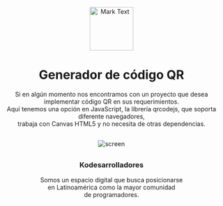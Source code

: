 <p align="center"><img src="https://github.com/Kodesarrolladores/Base/blob/master/FB%20profile/facebook-profile-transparente.png" alt="Mark Text" width="100" height="100"></p>

<h1 align="center">Generador de código QR</h1>

<p align="center">
Si en algún momento nos encontramos con un proyecto que desea implementar código QR en sus requerimientos.<br>
Aquí tenemos una opción en JavaScript, la librería qrcodejs, que soporta diferente navegadores,<br>
trabaja con Canvas HTML5 y no necesita de otras dependencias.<br>
</p>

## 
<p align="center">
  <img align="center" src="https://media.giphy.com/media/cjWapzRf6axgUenRMT/giphy.gif" alt="screen">
</p>

##

<h3 align="center">Kodesarrolladores</h3>
<p align="center">
Somos un espacio digital que busca posicionarse <br>
en Latinoamérica como la mayor comunidad <br>
de programadores.
</p>
